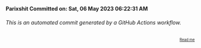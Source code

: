 **Parixshit Committed on: Sat, 06 May 2023 06:22:31 AM** <!-- 23da4152-25bc-4653-b254-aae6ee3bfeaf -->

###### This is an automated commit generated by a GitHub Actions workflow.

<div align="right"><sub><sup><a href="https://github.com/Parixshit/AutoCommit.git">Read me</a></sup></sub></div>
